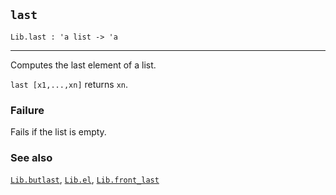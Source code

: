 ## `last`

``` hol4
Lib.last : 'a list -> 'a
```

------------------------------------------------------------------------

Computes the last element of a list.

`last [x1,...,xn]` returns `xn`.

### Failure

Fails if the list is empty.

### See also

[`Lib.butlast`](#Lib.butlast), [`Lib.el`](#Lib.el),
[`Lib.front_last`](#Lib.front_last)
